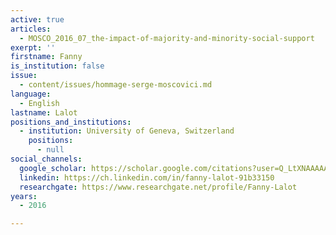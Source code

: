 ```yaml
---
active: true
articles:
  - MOSCO_2016_07_the-impact-of-majority-and-minority-social-support
exerpt: ''
firstname: Fanny
is_institution: false
issue:
  - content/issues/hommage-serge-moscovici.md
language:
  - English
lastname: Lalot
positions_and_institutions:
  - institution: University of Geneva, Switzerland
    positions:
      - null
social_channels:
  google_scholar: https://scholar.google.com/citations?user=Q_LtXNAAAAAJ&hl=fr
  linkedin: https://ch.linkedin.com/in/fanny-lalot-91b33150
  researchgate: https://www.researchgate.net/profile/Fanny-Lalot
years:
  - 2016

---
```

